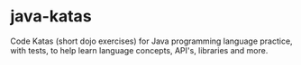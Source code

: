 # java-katas
Code Katas (short dojo exercises) for Java programming language practice, with tests, to help learn language concepts, API's, libraries and more.
